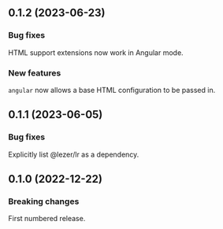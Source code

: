 ## 0.1.2 (2023-06-23)

### Bug fixes

HTML support extensions now work in Angular mode.

### New features

`angular` now allows a base HTML configuration to be passed in.

## 0.1.1 (2023-06-05)

### Bug fixes

Explicitly list @lezer/lr as a dependency.

## 0.1.0 (2022-12-22)

### Breaking changes

First numbered release.

